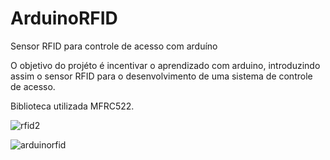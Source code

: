 # ArduinoRFID
Sensor RFID para controle de acesso com arduíno

O objetivo do projéto é incentivar o aprendizado com arduino, introduzindo assim o sensor RFID para o desenvolvimento de uma sistema de controle de acesso.

Biblioteca utilizada MFRC522.

![rfid2](https://user-images.githubusercontent.com/38024513/43304337-1659f976-914a-11e8-911b-e26f81f512b7.JPG)

![arduinorfid](https://user-images.githubusercontent.com/38024513/43304105-18710a66-9149-11e8-8e28-b89c2c1ca7af.jpg)

